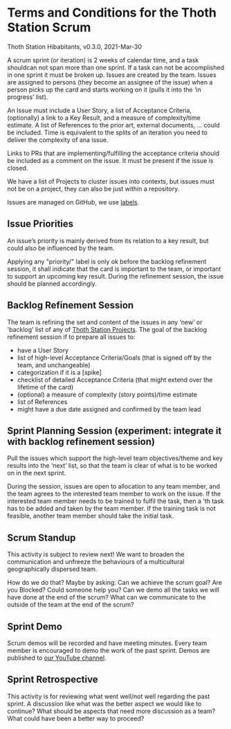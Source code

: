 # Terms and Conditions for the Thoth Station Scrum

Thoth Station Hibabitants, v0.3.0, 2021-Mar-30

A scrum sprint (or iteration) is 2 weeks of calendar time, and a task shouldcan not span more than one sprint.
If a task can not be accomplished in one sprint it must be broken up. Issues are created by the team. Issues are
assigned to persons (they become an assignee of the issue) when a person picks up the card and starts working on
it (pulls it into the ‘in progress’ list).

An Issue must include a User Story, a list of Acceptance Criteria, (optionally) a link to a Key Result, and a
measure of complexity/time estimate. A list of References to the prior art, external documents, … could be included.
Time is equivalent to the splits of an iteration you need to deliver the complexity of ana issue.

Links to PRs that are implementing/fulfilling the acceptance criteria should be included as a comment on the issue.
It must be present if the issue is closed.

We have a list of Projects to cluster issues into contexts, but issues must not be on a project, they can also be just
within a repository.

Issues are managed on GitHub, we use [labels](https://github.com/thoth-station/core/blob/master/community/labels.md).

## Issue Priorities

An issue’s priority is mainly derived from its relation to a key result, but could also be influenced by the team.

Applying any "priority/" label is only ok before the backlog refinement session, it shall indicate that the card is
important to the team, or important to support an upcoming key result. During the refinement session, the issue should
be planned accordingly.

## Backlog Refinement Session

The team is refining the set and content of the issues in any ‘new’ or 'backlog' list of any of [Thoth Station Projects](https://github.com/orgs/thoth-station/projects).
The goal of the backlog refinement session if to prepare all issues to:

* have a User Story
* list of high-level Acceptance Criteria/Goals (that is signed off by the team, and unchangeable)
* categorization if it is a [spike]
* checklist of detailed Acceptance Criteria (that might extend over the lifetime of the card)
* (optional) a measure of complexity (story points)/time estimate
* list of References
* might have a due date assigned and confirmed by the team lead

## Sprint Planning Session (experiment: integrate it with backlog refinement session)

Pull the issues which support the high-level team objectives/theme and key results into the ‘next’ list, so that the
team is clear of what is to be worked on in the next sprint.

During the session, issues are open to allocation to any team member, and the team agrees to the interested team member
to work on the issue. If the interested team member needs to be trained to fulfil the task, then a 'th
task has to be added and taken by the team member. If the training task is not feasible, another team member should
take the initial task.

## Scrum Standup

This activity is subject to review next! We want to broaden the communication and unfreeze the behaviours of a
multicultural geographically dispersed team.

How do we do that?
Maybe by asking: Can we achieve the scrum goal? Are you Blocked? Could someone help you? Can we demo all the tasks we
will have done at the end of the scrum? What can we communicate to the outside of the team at the end of the scrum?

## Sprint Demo

Scrum demos will be recorded and have meeting minutes. Every team member is encouraged to demo the work of the past
sprint. Demos are published to [our YouTube channel](https://www.youtube.com/channel/UClUIDuq_hQ6vlzmqM59B2Lw).

## Sprint Retrospective

This activity is for reviewing what went well/not well regarding the past sprint. A discussion like what was the better
aspect we would like to continue? What should be aspects that need more discussion as a team? What could have been a
better way to proceed?